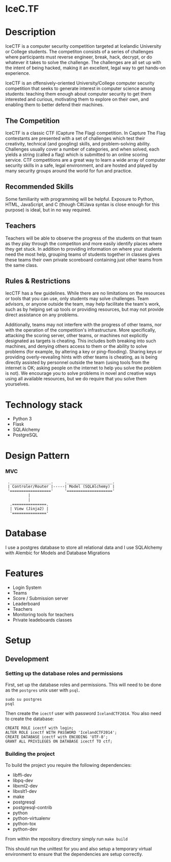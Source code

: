 IceC.TF
======

# Description
IceCTF is a computer security competition targeted at Icelandic University or College students. The competiton consists of a series of challenges where participants must reverse engineer, break, hack, decrypt, or do whatever it takes to solve the challenge. The challenges are all set up with the intent of being hacked, making it an excellent, legal way to get hands-on experience.

IceCTF is an offensively-oriented University/College computer security competition that seeks to generate interest in computer science among students: teaching them enough about computer security to get them interested and curious, motivating them to explore on their own, and enabling them to better defend their machines.

## The Competition
IceCTF is a classic CTF (Capture The Flag) competition. In Capture The Flag contestants are presented with a set of challenges which test their creativity, technical (and googling) skills, and problem-solving ability. Challenges usually cover a number of categories, and when solved, each yields a string (called a flag) which is submitted to an online scoring service. CTF competitions are a great way to learn a wide array of computer security skills in a safe, legal environment, and are hosted and played by many security groups around the world for fun and practice.

## Recommended Skills
Some familiarity with programming will be helpful. Exposure to Python, HTML, JavaScript, and C (though C#/Java syntax is close enough for this purpose) is ideal, but in no way required.

## Teachers
Teachers will be able to observe the progress of the students on that team as they play through the competiton and more easily identify places where they get stuck.
In addition to providing information on where your students need the most help, grouping teams of students together in classes gives these teams their own private scoreboard containing just other teams from the same class.

## Rules & Restrictions

IecCTF has a few guidelines. While there are no limitations on the resources or tools that you can use, only students may solve challenges. Team advisors, or anyone outside the team, may help facilitate the team's work, such as by helping set up tools or providing resources, but may not provide direct assistance on any problems.

Additionally, teams may not interfere with the progress of other teams, nor with the operation of the competition's infrastructure. More specifically, attacking the scoring server, other teams, or machines not explicitly designated as targets is cheating. This includes both breaking into such machines, and denying others access to them or the ability to solve problems (for example, by altering a key or ping-flooding). Sharing keys or providing overly-revealing hints with other teams is cheating, as is being directly assisted by personnel outside the team (using tools from the internet is OK; asking people on the internet to help you solve the problem is not). We encourage you to solve problems in novel and creative ways using all available resources, but we do require that you solve them yourselves.

# Technology stack

- Python 3
- Flask
- SQLAlchemy
- PostgreSQL

# Design Pattern

### MVC

```
 .__________________.     .____________________.
 | Controler/Router |-----| Model (SQLAlchemy) |
 '=================='     '===================='
          |
          |
  .===============.
  | View (Jinja2) |
  '==============='
```

# Database
I use a postgres database to store all relational data and I use SQLAlchemy with Alembic for Models and Database Migrations

# Features
- Login System
- Teams
- Score / Submission server
- Leaderboard
- Teachers
- Monitoring tools for teachers
- Private leadeboards classes

# Setup

## Development

### Setting up the database roles and permissions

First, set up the database roles and permissions. This will need to be done as
the `postgres` unix user with `psql`.

```
sudo su postgres
psql
```

Then create the `icectf` user with password `IcelandCTF2014`. You also need to create the database:
```
CREATE ROLE icectf with login;
ALTER ROLE icectf WITH PASSWORD 'IcelandCTF2014';
CREATE DATABASE icectf with ENCODING 'UTF-8';
GRANT ALL PRIVILEGES ON DATABASE icectf TO ctf;
```

### Building the project

To build the project you require the following dependencies:

- libffi-dev
- libpq-dev
- libxml2-dev
- libxslt1-dev
- make
- postgresql
- postgresql-contrib
- python
- python-virtualenv
- python-tox
- python-dev

From within the repository directory simply run `make build`

This should run the unittest for you and also setup a temporary virtual environment to ensure that the
dependencies are setup correctly.
